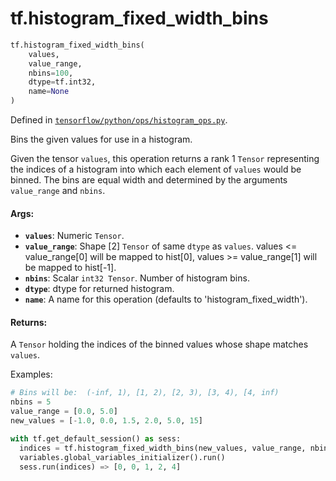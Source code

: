 <div itemscope itemtype="http://developers.google.com/ReferenceObject">
<meta itemprop="name" content="tf.histogram_fixed_width_bins" />
<meta itemprop="path" content="Stable" />
</div>

# tf.histogram_fixed_width_bins

``` python
tf.histogram_fixed_width_bins(
    values,
    value_range,
    nbins=100,
    dtype=tf.int32,
    name=None
)
```



Defined in [`tensorflow/python/ops/histogram_ops.py`](/code/stable/tensorflow/python/ops/histogram_ops.py).

Bins the given values for use in a histogram.

Given the tensor `values`, this operation returns a rank 1 `Tensor`
representing the indices of a histogram into which each element
of `values` would be binned. The bins are equal width and
determined by the arguments `value_range` and `nbins`.

#### Args:

* <b>`values`</b>:  Numeric `Tensor`.
* <b>`value_range`</b>:  Shape [2] `Tensor` of same `dtype` as `values`.
    values <= value_range[0] will be mapped to hist[0],
    values >= value_range[1] will be mapped to hist[-1].
* <b>`nbins`</b>:  Scalar `int32 Tensor`.  Number of histogram bins.
* <b>`dtype`</b>:  dtype for returned histogram.
* <b>`name`</b>:  A name for this operation (defaults to 'histogram_fixed_width').


#### Returns:

  A `Tensor` holding the indices of the binned values whose shape matches
  `values`.

Examples:

```python
# Bins will be:  (-inf, 1), [1, 2), [2, 3), [3, 4), [4, inf)
nbins = 5
value_range = [0.0, 5.0]
new_values = [-1.0, 0.0, 1.5, 2.0, 5.0, 15]

with tf.get_default_session() as sess:
  indices = tf.histogram_fixed_width_bins(new_values, value_range, nbins=5)
  variables.global_variables_initializer().run()
  sess.run(indices) => [0, 0, 1, 2, 4]
```